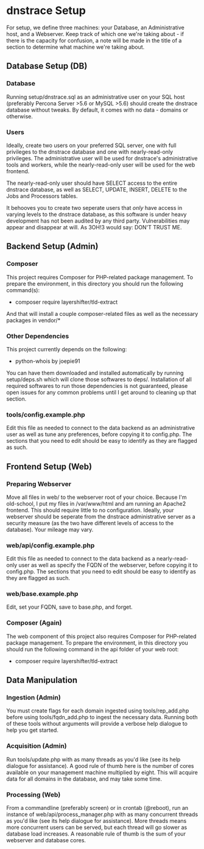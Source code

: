 # dnstrace Setup

For setup, we define three machines: your Database, an Administrative host, and a Webserver. Keep track of which one we're taking about - if there is the capacity for confusion, a note will be made in the title of a section to determine what machine we're taking about.

## Database Setup (DB)

### Database

Running setup/dnstrace.sql as an administrative user on your SQL host (preferably Percona Server >5.6 or MySQL >5.6) should create the dnstrace database without tweaks. By default, it comes with no data - domains or otherwise.

### Users

Ideally, create two users on your preferred SQL server, one with full privileges to the dnstrace database and one with nearly-read-only privileges. The administrative user will be used for dnstrace's administrative tools and workers, while the nearly-read-only user will be used for the web frontend.

The nearly-read-only user should have SELECT access to the entire dnstrace database, as well as SELECT, UPDATE, INSERT, DELETE to the Jobs and Processors tables.

It behooves you to create two seperate users that *only* have access in varying levels to the dnstrace database, as this software is under heavy development has not been audited by any third party. Vulnerabilities may appear and disappear at will. As 3OH!3 would say: DON'T TRUST ME.

## Backend Setup (Admin)

### Composer

This project requires Composer for PHP-related package management. To prepare the environment, in this directory you should run the following command(s):

* composer require layershifter/tld-extract

And that will install a couple composer-related files as well as the necessary packages in vendor/*

### Other Dependencies

This project currently depends on the following:

* python-whois by joepie91

You can have them downloaded and installed automatically by running setup/deps.sh which will clone those softwares to deps/. Installation of all required softwares to run those dependencies is not guaranteed, please open issues for any common problems until I get around to cleaning up that section.

### tools/config.example.php

Edit this file as needed to connect to the data backend as an administrative user as well as tune any preferences, before copying it to config.php. The sections that you need to edit should be easy to identify as they are flagged as such.

## Frontend Setup (Web)

### Preparing Webserver

Move all files in web/ to the webserver root of your choice. Because I'm old-school, I put my files in /var/www/html and am running an Apache2 frontend. This should require little to no configuration. Ideally, your webserver should be seperate from the dnstrace administrative server as a security measure (as the two have different levels of access to the database). Your mileage may vary.

### web/api/config.example.php

Edit this file as needed to connect to the data backend as a nearly-read-only user as well as specify the FQDN of the webserver, before copying it to config.php. The sections that you need to edit should be easy to identify as they are flagged as such.

### web/base.example.php

Edit, set your FQDN, save to base.php, and forget.

### Composer (Again)

The web component of this project also requires Composer for PHP-related package management. To prepare the environment, in this directory you should run the following command in the api folder of your web root:

* composer require layershifter/tld-extract

## Data Manipulation

### Ingestion (Admin)

You must create flags for each domain ingested using tools/rep_add.php before using tools/fqdn_add.php to ingest the necessary data. Running both of these tools without arguments will provide a verbose help dialogue to help you get started.

### Acquisition (Admin)

Run tools/update.php with as many threads as you'd like (see its help dialogue for assistance). A good rule of thumb here is the number of cores available on your management machine multiplied by eight. This will acquire data for all domains in the database, and may take some time.

### Processing (Web)

From a commandline (preferably screen) or in crontab (@reboot), run an instance of web/api/process_manager.php with as many concurrent threads as you'd like (see its help dialogue for assistance). More threads means more concurrent users can be served, but each thread will go slower as database load increases. A reasonable rule of thumb is the sum of your webserver and database cores.